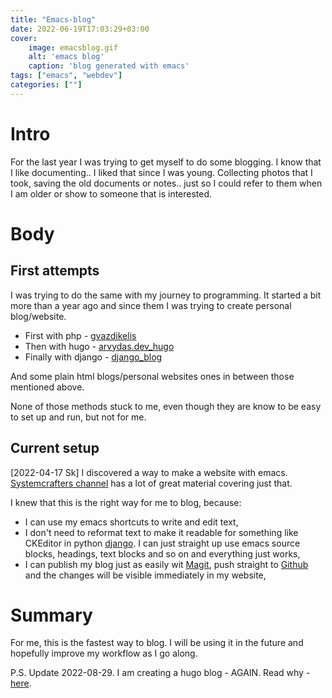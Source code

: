```yaml
---
title: "Emacs-blog"
date: 2022-06-19T17:03:29+03:00
cover:
    image: emacsblog.gif
    alt: 'emacs blog'
    caption: 'blog generated with emacs'
tags: ["emacs", "webdev"]
categories: [""]
---
```


# Intro

For the last year I was trying to get myself to do some blogging. I
know that I like documenting.. I liked that since I was young.
Collecting photos that I took, saving the old documents or notes..
just so I could refer to them when I am older or show to someone that
is interested.

# Body
## First attempts

I was trying to do the same with my journey to programming. It started
a bit more than a year ago and since them I was trying to create
personal blog/website.

* First with php - [gvazdikelis](https://github.com/arvydasg/gvazdikelis)
* Then with hugo - [arvydas.dev_hugo](https://github.com/arvydasg/arvydas.dev_hugo)
* Finally with django -
  [django_blog](https://github.com/arvydasg/django_blog)
  
And some plain html blogs/personal websites ones in between those
mentioned above.

None of those methods stuck to me, even though they are know to be
easy to set up and run, but not for me.

## Current setup

[2022-04-17 Sk] I discovered a way to make a website with emacs.
[Systemcrafters channel](https://systemcrafters.net/publishing-websites-with-org-mode/) has a lot of great material covering just that.

I knew that this is the right way for me to blog, because:

* I can use my emacs shortcuts to write and edit text,
* I don't need to reformat text to make it readable for something like
  CKEditor in python [django](https://github.com/arvydasg/emacs_blog). I can just straight up use emacs source
  blocks, headings, text blocks and so on and everything just works,
* I can publish my blog just as easily wit [Magit](https://magit.vc/), push straight to
  [Github](https://github.com/arvydasg/gvazdikelis) and the changes will be visible immediately in my website,

# Summary

For me, this is the fastest way to blog. I will be using it in the
future and hopefully improve my workflow as I go along.

P.S. Update 2022-08-29. I am creating a hugo blog - AGAIN. Read why - [here](https://github.com/arvydasg/emacs_blog).

